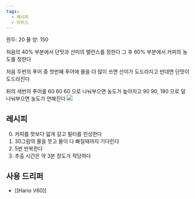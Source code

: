 ```yaml
---
tags:
  - 레시피
  - 아이스
---
```

원두: 20
물 양: 150

처음의 40% 부분에서 단맛과 산미의 밸런스를 정한다
그 후 60% 부분에서 커피의 농도를 정한다

처음 두번의 푸어 중 첫번째 푸어에 물을 더 많이 쓰면 산미가 도드라지고 반대면 단맛이 도드라진다

뒤의 세번의 푸어를 60 60 60 으로 나눠부으면 농도가 높아지고 90 90, 180 으로 덜 나눠부으면 농도가 연해진다
![](https://youtu.be/wmCW8xSWGZY?si=wJWRX02udIb976wf)
## 레시피
0. 커피를 핫보다 앏게 갈고 필터를 린싱한다
1. 30그람의 물을 붓고 물이 다 빠질때까지 기다린다
2. 5번 반복한다
3. 추출 시간은 약 3분 정도가 적당하다
## 사용 드리퍼
 - [[Hario V60]]